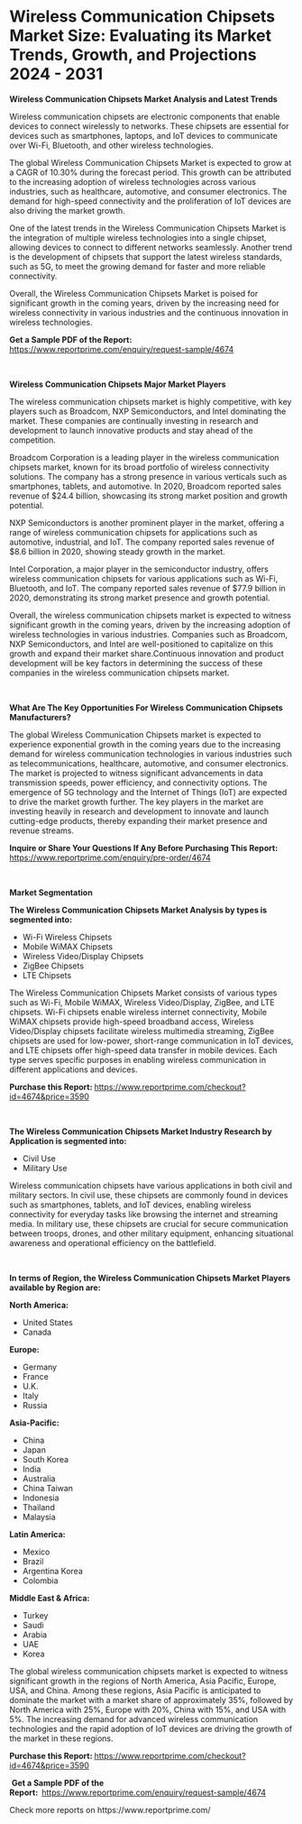 <p><h1>Wireless Communication Chipsets Market Size: Evaluating its Market Trends, Growth, and Projections 2024 - 2031</h1></p><p><strong>Wireless Communication Chipsets Market Analysis and Latest Trends</strong></p>
<p><p>Wireless communication chipsets are electronic components that enable devices to connect wirelessly to networks. These chipsets are essential for devices such as smartphones, laptops, and IoT devices to communicate over Wi-Fi, Bluetooth, and other wireless technologies.</p><p>The global Wireless Communication Chipsets Market is expected to grow at a CAGR of 10.30% during the forecast period. This growth can be attributed to the increasing adoption of wireless technologies across various industries, such as healthcare, automotive, and consumer electronics. The demand for high-speed connectivity and the proliferation of IoT devices are also driving the market growth.</p><p>One of the latest trends in the Wireless Communication Chipsets Market is the integration of multiple wireless technologies into a single chipset, allowing devices to connect to different networks seamlessly. Another trend is the development of chipsets that support the latest wireless standards, such as 5G, to meet the growing demand for faster and more reliable connectivity.</p><p>Overall, the Wireless Communication Chipsets Market is poised for significant growth in the coming years, driven by the increasing need for wireless connectivity in various industries and the continuous innovation in wireless technologies.</p></p>
<p><strong>Get a Sample PDF of the Report:&nbsp;</strong> <a href="https://www.reportprime.com/enquiry/request-sample/4674">https://www.reportprime.com/enquiry/request-sample/4674</a></p>
<p>&nbsp;</p>
<p><strong>Wireless Communication Chipsets Major Market Players</strong></p>
<p><p>The wireless communication chipsets market is highly competitive, with key players such as Broadcom, NXP Semiconductors, and Intel dominating the market. These companies are continually investing in research and development to launch innovative products and stay ahead of the competition.</p><p>Broadcom Corporation is a leading player in the wireless communication chipsets market, known for its broad portfolio of wireless connectivity solutions. The company has a strong presence in various verticals such as smartphones, tablets, and automotive. In 2020, Broadcom reported sales revenue of $24.4 billion, showcasing its strong market position and growth potential.</p><p>NXP Semiconductors is another prominent player in the market, offering a range of wireless communication chipsets for applications such as automotive, industrial, and IoT. The company reported sales revenue of $8.6 billion in 2020, showing steady growth in the market.</p><p>Intel Corporation, a major player in the semiconductor industry, offers wireless communication chipsets for various applications such as Wi-Fi, Bluetooth, and IoT. The company reported sales revenue of $77.9 billion in 2020, demonstrating its strong market presence and growth potential.</p><p>Overall, the wireless communication chipsets market is expected to witness significant growth in the coming years, driven by the increasing adoption of wireless technologies in various industries. Companies such as Broadcom, NXP Semiconductors, and Intel are well-positioned to capitalize on this growth and expand their market share.Continuous innovation and product development will be key factors in determining the success of these companies in the wireless communication chipsets market.</p></p>
<p>&nbsp;</p>
<p><strong>What Are The Key Opportunities For Wireless Communication Chipsets Manufacturers?</strong></p>
<p><p>The global Wireless Communication Chipsets market is expected to experience exponential growth in the coming years due to the increasing demand for wireless communication technologies in various industries such as telecommunications, healthcare, automotive, and consumer electronics. The market is projected to witness significant advancements in data transmission speeds, power efficiency, and connectivity options. The emergence of 5G technology and the Internet of Things (IoT) are expected to drive the market growth further. The key players in the market are investing heavily in research and development to innovate and launch cutting-edge products, thereby expanding their market presence and revenue streams.</p></p>
<p><strong>Inquire or Share Your Questions If Any Before Purchasing This Report:</strong> <a href="https://www.reportprime.com/enquiry/pre-order/4674">https://www.reportprime.com/enquiry/pre-order/4674</a></p>
<p>&nbsp;</p>
<p><strong>Market Segmentation</strong></p>
<p><strong>The Wireless Communication Chipsets Market Analysis by types is segmented into:</strong></p>
<p><ul><li>Wi-Fi Wireless Chipsets</li><li>Mobile WiMAX Chipsets</li><li>Wireless Video/Display Chipsets</li><li>ZigBee Chipsets</li><li>LTE Chipsets</li></ul></p>
<p><p>The Wireless Communication Chipsets Market consists of various types such as Wi-Fi, Mobile WiMAX, Wireless Video/Display, ZigBee, and LTE chipsets. Wi-Fi chipsets enable wireless internet connectivity, Mobile WiMAX chipsets provide high-speed broadband access, Wireless Video/Display chipsets facilitate wireless multimedia streaming, ZigBee chipsets are used for low-power, short-range communication in IoT devices, and LTE chipsets offer high-speed data transfer in mobile devices. Each type serves specific purposes in enabling wireless communication in different applications and devices.</p></p>
<p><strong>Purchase this Report:&nbsp;</strong><a href="https://www.reportprime.com/checkout?id=4674&price=3590">https://www.reportprime.com/checkout?id=4674&price=3590</a></p>
<p>&nbsp;</p>
<p><strong>The Wireless Communication Chipsets Market Industry Research by Application is segmented into:</strong></p>
<p><ul><li>Civil Use</li><li>Military Use</li></ul></p>
<p><p>Wireless communication chipsets have various applications in both civil and military sectors. In civil use, these chipsets are commonly found in devices such as smartphones, tablets, and IoT devices, enabling wireless connectivity for everyday tasks like browsing the internet and streaming media. In military use, these chipsets are crucial for secure communication between troops, drones, and other military equipment, enhancing situational awareness and operational efficiency on the battlefield.</p></p>
<p>&nbsp;</p>
<p><strong>In terms of Region, the Wireless Communication Chipsets Market Players available by Region are:</strong></p>
<p>
    <p> <strong> North America: </strong>
        <ul>
            <li>United States</li>
            <li>Canada</li>
        </ul>
        </p> 
    <p> <strong> Europe: </strong>
        <ul>
            <li>Germany</li>
            <li>France</li>
            <li>U.K.</li>
            <li>Italy</li>
            <li>Russia</li>
        </ul>
        </p> 
    <p> <strong> Asia-Pacific: </strong>
        <ul>
            <li>China</li>
            <li>Japan</li>
            <li>South Korea</li>
            <li>India</li>
            <li>Australia</li>
            <li>China Taiwan</li>
            <li>Indonesia</li>
            <li>Thailand</li>
            <li>Malaysia</li>
        </ul>
        </p> 
    <p> <strong> Latin America: </strong>
        <ul>
            <li>Mexico</li>
            <li>Brazil</li>
            <li>Argentina Korea</li>
            <li>Colombia</li>
        </ul>
        </p> 
    <p> <strong> Middle East & Africa: </strong>
        <ul>
            <li>Turkey</li>
            <li>Saudi</li>
            <li>Arabia</li>
            <li>UAE</li>
            <li>Korea</li>
        </ul>
    </p>
    </p>
<p><p>The global wireless communication chipsets market is expected to witness significant growth in the regions of North America, Asia Pacific, Europe, USA, and China. Among these regions, Asia Pacific is anticipated to dominate the market with a market share of approximately 35%, followed by North America with 25%, Europe with 20%, China with 15%, and USA with 5%. The increasing demand for advanced wireless communication technologies and the rapid adoption of IoT devices are driving the growth of the market in these regions.</p></p>
<p><strong>Purchase this Report: </strong><a href="https://www.reportprime.com/checkout?id=4674&price=3590">https://www.reportprime.com/checkout?id=4674&price=3590</a></p>
<p>&nbsp;<strong>Get a Sample PDF of the Report:&nbsp;&nbsp;</strong><a href="https://www.reportprime.com/enquiry/request-sample/4674">https://www.reportprime.com/enquiry/request-sample/4674</a></p>
<p><strong></strong></p>
<p>Check more reports on https://www.reportprime.com/</p>
